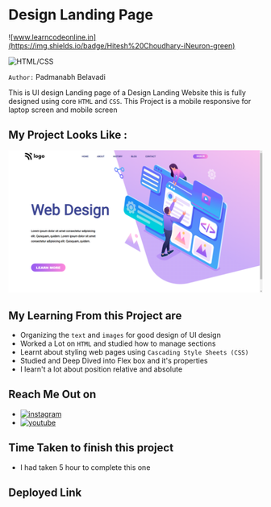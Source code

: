 # Design Landing Page

![www.learncodeonline.in](https://img.shields.io/badge/Hitesh%20Choudhary-iNeuron-green)

![HTML/CSS](https://img.shields.io/badge/HTML-CSS-blue)

`Author:` Padmanabh Belavadi

This is UI design Landing page of a Design Landing Website this is fully designed using core `HTML` and `CSS`.
This Project is a mobile responsive for laptop screen and mobile screen

## My Project Looks Like :

![](./screenshot-8.png)

## My Learning From this Project are

- Organizing the `text` and `images` for good design of UI design
- Worked a Lot on `HTML` and studied how to manage sections
- Learnt about styling web pages using `Cascading Style Sheets (CSS)`
- Studied and Deep Dived into Flex box and it's properties
- I learn't a lot about position relative and absolute



## Reach Me Out on

- [![instagram](https://img.shields.io/badge/Instagram-0A66C2?style=for-the-badge&logo=instagram&logoColor=white)](https://www.instagram.com/legend_padmanabh/)
- [![youtube](https://img.shields.io/badge/YouTube-ff0000?style=for-the-badge&logo=youtube&logoColor=white)](https://www.youtube.com/channel/UCIqD5Ga3y4kogf2YMpfmD8g)


## Time Taken to finish this project

- I had taken 5 hour to complete this one


## Deployed Link
